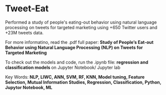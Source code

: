 # Tweet-Eat
Performed a study of people's eating-out behavior using natural language processing on tweets for targeted marketing using +650 Twitter users and +23M tweets data.

For more informatino, read the .pdf full paper: <b>Study of People’s Eat-out Behavior using Natural Language Processing (NLP) on Tweets for Targeted Marketing</b>

To check out the models and code, run the .ipynb file: <b> regression and classification models </b> on Jupyter Notebook/ Jupyter lab

Key Words: <b>NLP, LIWC, ANN, SVM, RF, KNN, Model tuning, Feature Selection, Mutual Information Studies, Regression, Classification, Python, Jupytor Notebook, ML<b>
